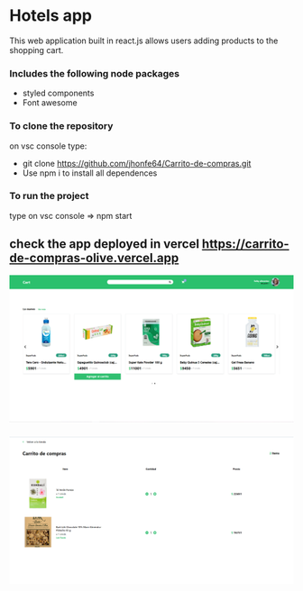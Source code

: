 # Hotels app

This web application built in react.js allows users adding products to the shopping cart. 

### Includes the following node packages

- styled components
- Font awesome

### To clone the repository

on vsc console type: 

- git clone https://github.com/jhonfe64/Carrito-de-compras.git
- Use npm i to install all dependences 


### To run the project

type on vsc console => npm start

## check the app deployed in vercel https://carrito-de-compras-olive.vercel.app



![](https://github.com/jhonfe64/Carrito-de-compras/blob/master/carrito1.png?raw=true)
###
![](https://github.com/jhonfe64/Carrito-de-compras/blob/master/carrito2.png?raw=true)
